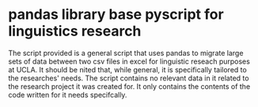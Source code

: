 # pandas library base pyscript for linguistics research

The script provided is a general script that uses pandas to migrate large sets of data between two csv files in excel for linguistic reseach purposes at UCLA. 
It should be nited that, while general, it is specifically tailored to the researches' needs. The script contains no relevant data in it related to the 
research project it was created for. It only contains the contents of the code written for it needs specifcally. 

